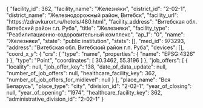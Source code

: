 {
    "facility_id": 362,
    "facility_name": "Железняки",
    "district_id": "2-02-1",
    "district_name": "Железнодорожный район, Витебск",
    "facility_url": "https:\/\/zdravkurort.ru\/hotels\/480.html",
    "facility_address": "Витебская обл. Витебский район г.п. Руба",
    "title": "Железняки",
    "facility_type": "Реабилитационно-оздоровительный комплекс",
    "ap_1": "0",
    "name": "Железняки",
    "state": "public institution",
    "stats": [],
    "med_id": 973293,
    "address": "Витебская обл. Витебский район г.п. Руба",
    "devices": [],
    "coord_x_y": {
        "crs": {
            "type": "name",
            "properties": {
                "name": "EPSG:4326"
            }
        },
        "type": "Point",
        "coordinates": [
            30.3462,
            55.3196
        ]
    },
    "job_offers": [
        {
            "locality": null,
            "job_offer_key": 138,
            "date_of_data_update": null,
            "number_of_job_offers": null,
            "healthcare_facility_key": 362,
            "number_of_job_offers_for_midlevel": null
        }
    ],
    "place_name": "Вся Беларусь",
    "place_type": "city",
    "division_id": "2-02-1",
    "year_of_closing": null,
    "year_of_opening": "1974",
    "healthcare_facility_key": 362,
    "administrative_division_id": "2-02-1"
}
